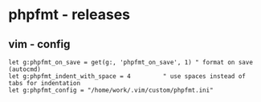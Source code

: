 # phpfmt - releases

## vim - config
```
let g:phpfmt_on_save = get(g:, 'phpfmt_on_save', 1) " format on save (autocmd)
let g:phpfmt_indent_with_space = 4         " use spaces instead of tabs for indentation
let g:phpfmt_config = "/home/work/.vim/custom/phpfmt.ini"
```
